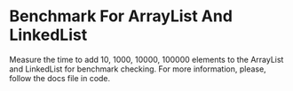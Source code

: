 # Benchmark For ArrayList And LinkedList
Measure the time to add 10, 1000, 10000, 100000 elements to the ArrayList and LinkedList for benchmark checking. For more information, please, follow the docs file in code.
